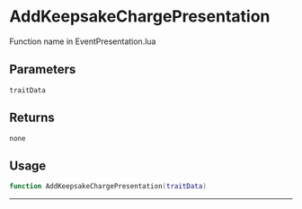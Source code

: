 # AddKeepsakeChargePresentation
Function name in EventPresentation.lua
## Parameters
`traitData`
## Returns
`none`
## Usage
```lua
function AddKeepsakeChargePresentation(traitData)
```
---
